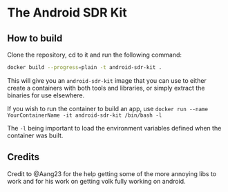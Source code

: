 # The Android SDR Kit

## How to build

Clone the repository, cd to it and run the following command:

```sh
docker build --progress=plain -t android-sdr-kit .
```

This will give you an `android-sdr-kit` image that you can use to either create a containers with both tools and libraries, or simply extract the binaries for use elsewhere.

If you wish to run the container to build an app, use `docker run --name YourContainerName -it android-sdr-kit /bin/bash -l`

The `-l` being important to load the environment variables defined when the container was built.

## Credits

Credit to @Aang23 for the help getting some of the more annoying libs to work and for his work on getting volk fully working on android.